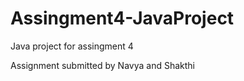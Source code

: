 # Assingment4-JavaProject
Java project for assingment 4


Assignment submitted by Navya and Shakthi
<h1 style="background-color:rgba(255, 99, 71, 0.5);Assignment submitted by Navya and Shakthi"></h1>
